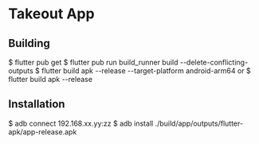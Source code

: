 # Takeout App

## Building

$ flutter pub get
$ flutter pub run build_runner build --delete-conflicting-outputs
$ flutter build apk --release --target-platform android-arm64
or
$ flutter build apk --release

## Installation

$ adb connect 192.168.xx.yy:zz
$ adb install ./build/app/outputs/flutter-apk/app-release.apk
